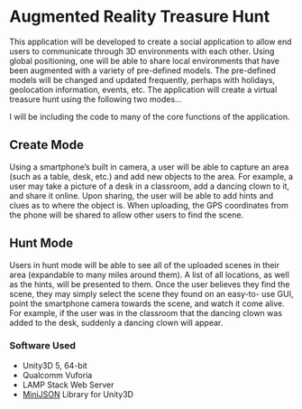 # Augmented Reality Treasure Hunt
This application will be developed to create a social application to allow end users to communicate through 3D environments with each other. Using global positioning, one will be able to share local environments that have been augmented with a variety of pre-defined models. The pre-defined models will be changed and updated frequently, perhaps with holidays, geolocation information, events, etc. The application will create a virtual treasure hunt using the following two modes...

I will be including the code to many of the core functions of the application.

## Create Mode
Using a smartphone’s built in camera, a user will be able to capture an area (such as a table, desk, etc.) and add new objects to the area. For example, a user may take a picture of a desk in a classroom, add a dancing clown to it, and share it online. Upon sharing, the user will be able to add hints and clues as to where the object is. When uploading, the GPS coordinates from the phone will be shared to allow other users to find the scene.

## Hunt Mode
Users in hunt mode will be able to see all of the uploaded scenes in their area (expandable to many miles around them). A list of all locations, as well as the hints, will be presented to them. Once the user believes they find the scene, they may simply select the scene they found on an easy-to- use GUI, point the smartphone camera towards the scene, and watch it come alive. For example, if the user was in the classroom that the dancing clown was added to the desk, suddenly a dancing clown will appear.

### Software Used
- Unity3D 5, 64-bit
- Qualcomm Vuforia
- LAMP Stack Web Server
- [MiniJSON](https://gist.github.com/darktable/1411710) Library for Unity3D
